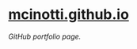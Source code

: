 # [mcinotti.github.io][preview link]

*GitHub portfolio page.*

[preview link]: https://mcinotti.github.io